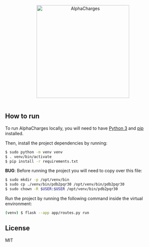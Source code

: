 <div align="center">
  <br>
  <br>
  <a href="https://github.com/sb-ncbr/AlphaCharges"><img src="https://github.com/sb-ncbr/AlphaCharges/blob/50265b26f8748e4afa3b9d4619e8f04e83640b13/app/static/assets/logo.png" alt="AlphaCharges" width="300"></a>
  <br>
  <br>
</div>

## How to run

To run AlphaCharges locally, you will need to have [Python 3](https://www.python.org/downloads/) and [pip](https://pip.pypa.io/en/stable/installing/) installed.

Then, install the project dependencies by running:

```bash
$ sudo python -m venv venv
$ . venv/bin/activate
$ pip install -r requirements.txt
```

**BUG**: Before running the project you will need to copy over this file:

```bash
$ sudo mkdir -p /opt/venv/bin
$ sudo cp ./venv/bin/pdb2pqr30 /opt/venv/bin/pdb2pqr30
$ sudo chown -R $USER:$USER /opt/venv/bin/pdb2pqr30
```

Run the project by running the following command inside the virtual environment:

```bash
(venv) $ flask --app app/routes.py run
```

## License
MIT
